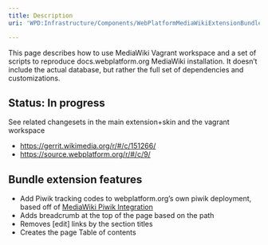 ```yaml
---
title: Description
uri: 'WPD:Infrastructure/Components/WebPlatformMediaWikiExtensionBundle'

---
```

This page describes how to use MediaWiki Vagrant workspace and a set of scripts to reproduce docs.webplatform.org MediaWiki installation. It doesn’t include the actual database, but rather the full set of dependencies and customizations.

## Status: In progress

See related changesets in the main extension+skin and the vagrant workspace

-   <https://gerrit.wikimedia.org/r/#/c/151266/>
-   <https://source.webplatform.org/r/#/c/9/>

## Bundle extension features

-   Add Piwik tracking codes to webplatform.org’s own piwik deployment, based off of [MediaWiki Piwik Integration](https://www.mediawiki.org/wiki/Extension:Piwik_Integration)
-   Adds breadcrumb at the top of the page based on the path
-   Removes [edit] links by the section titles
-   Creates the page Table of contents
